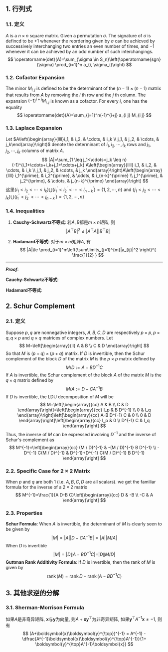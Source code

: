 ## 1. 行列式
### 1.1. 定义
$A$ is a $n \times n$ square matrix. Given a permutation $\sigma$. The signature of $\sigma$ is defincd to be $+1$ whenever the reordering given by $\sigma$ can be achicved by successively interchanging two entries an even number of times, and $-1$ whenever it can be achieved by an odd number of such interchangings.
$$
\operatorname{det}(A)=\sum_{\sigma \in S_n}\left(\operatorname{sgn}(\sigma) \prod_{i=1}^n a_{i, \sigma_i}\right)
$$
### 1.2. Cofactor Expansion
The minor $M_{i, j}$ is defined to be the determinant of the $(n-1) \times(n-1)$ matrix that results from $A$ by removing the $i$ th row and the $j$ th column. The expansion $(-1)^{i+j} M_{i, j}$ is known as a cofactor. For every $i$, one has the equality
$$
\operatorname{det}(A)=\sum_{j=1}^n(-1)^{i+j} a_{i j} M_{i j}
$$
### 1.3. Laplace Expansion
Let $A\left(\begin{array}{llll}i_1, & i_2, & \cdots, & i_k \\ j_1, & j_2, & \cdots, & j_k\end{array}\right)$ denote the determinant of $i_1, i_2, \cdots, i_k$ rows and $j_1, j_2, \cdots, j_k$ columns of matrix $A$.
$$
|A|=\sum_{1 \leq j_1<\cdots<j_k \leq n} (-1)^{i_1+\cdots+i_k+j_1+\cdots+j_k} A\left(\begin{array}{llll}
i_1, & i_2, & \cdots, & i_k \\
j_1, & j_2, & \cdots, & j_k
\end{array}\right)A\left(\begin{array}{llll}
i_1^{\prime}, & i_2^{\prime}, & \cdots, & i_{n-k}^{\prime} \\
j_1^{\prime}, & j_2^{\prime}, & \cdots, & j_{n-k}^{\prime}
\end{array}\right)
$$
这里$\{i_1<i_2<\cdots<i_k\}\bigcup \{i_1^{\prime}<i_2^{\prime}<\cdots<i_{n-k}^{\prime}\} = \{1,2,\cdots,n\}$ and $\{j_1<j_2<\cdots<j_k\}\bigcup \{j_1^{\prime}<j_2^{\prime}<\cdots<j_{n-k}^{\prime}\} = \{1,2,\cdots,n\}$

### 1.4. Inequalities 
1. **Cauchy-Schwartz不等式**: 若$A,B$都是$m\times n$矩阵, 则
   $$
   |A^{\top} B|^2 \le |A^{\top} A||B^{\top} B|
   $$

2. **Hadamard不等式**: 对于$m\times m$矩阵$A$, 有
   $$
   |A|\le \prod_{i=1}^m\left(\sum\limits_{j=1}^{m}|a_{ij}|^2 \right)^{ \frac{1}{2} }
   $$
   

---
***Proof***: 

**Cauchy-Schwartz不等式**: 

**Hadamard不等式**:


## 2. Schur Complement
### 2.1. 定义
Suppose $p, q$ are nonnegative integers, $A, B, C, D$ are respectively $p \times p, p \times q, q \times p$ and $q \times q$ matrices of complex numbers. Let
$$
M=\left[\begin{array}{ll}
A & B \\
C & D
\end{array}\right]
$$
So that $M$ is $(p+q) \times(p+q)$ matrix. If $D$ is invertible, then the Schur complement of the block $D$ of the matrix $M$ is the $p \times p$ matrix defined by
$$
M / D:=A-B D^{-1} C
$$
If $A$ is invertible, the Schur complement of the block $A$ of the matrix $M$ is the $q \times q$ matrix defined by
$$
M / A:=D-C A^{-1} B
$$
If $D$ is invertible, the LDU decomposition of $M$ will be
$$
M=\left[\begin{array}{cc}
A & B \\
C & D
\end{array}\right]=\left[\begin{array}{cc}
I_p & B D^{-1} \\
0 & I_q
\end{array}\right]\left[\begin{array}{cc}
A-B D^{-1} C & 0 \\
0 & D
\end{array}\right]\left[\begin{array}{cc}
I_p & 0 \\
D^{-1} C & I_q
\end{array}\right]
$$
Thus, the inverse of $M$ can be expressed involving $D^{-1}$ and the inverse of Schur's complement as
$$
M^{-1}=\left[\begin{array}{cc}
(M / D)^{-1} & -(M / D)^{-1} B D^{-1} \\
-D^{-1} C(M / D)^{-1} & D^{-1}+D^{-1} C(M / D)^{-1} B D^{-1}
\end{array}\right]
$$
### 2.2. Specific Case for $2\times 2$ Matrix
When $p$ and $q$ are both 1 (i.e. $A, B, C, D$ are all scalars). we get the familiar formula for the inverse of a $2 \times 2$ matrix
$$
M^{-1}=\frac{1}{A D-B C}\left[\begin{array}{cc}
D & -B \\
-C & A
\end{array}\right]
$$
### 2.3. Properties
**Schur Formula**: When $A$ is invertible, the determinant of $M$ is clearly seen to be given by
$$
|M|=|A|\left|D-C A^{-1} B\right|=|A||M / A|
$$
When $D$ is invertible
$$
|M|=\left|D\left\|A-B D^{-1} C|=| D\right\| M / D\right|
$$
**Guttman Rank Additivity Formula**: If $D$ is invertible, then the rank of $M$ is given by
$$
\operatorname{rank}(M)=\operatorname{rank} D+\operatorname{rank}\left(A-B D^{-1} C\right)
$$

## 3. 其他求逆的分解
### 3.1. Sherman-Morrison Formula
如果$A$是非奇异矩阵, $\boldsymbol{x}$与$\boldsymbol{y}$为向量, 则$A+ \boldsymbol{x}\boldsymbol{y}^{\top}$为非奇异矩阵, 如果$\boldsymbol{y}^{\top} A^{-1}\boldsymbol{x}\neq -1$, 则有
$$
(A+\boldsymbol{x}\boldsymbol{y}^{\top})^{-1} = A^{-1} - \dfrac{A^{-1}\boldsymbol{x}\boldsymbol{y}^{\top}A^{-1}}{1+ \boldsymbol{y}^{\top}A^{-1}\boldsymbol{x}}
$$